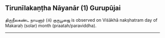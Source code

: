 ## Tirunīlakaṇṭha Nāyanār (1) Gurupūjai
திருநீலகண்ட நாயனார் (௧) குருபூஜை is observed on Viśākhā nakṣhatram day of Makaraḥ (solar) month (praatah/paraviddha).



---
